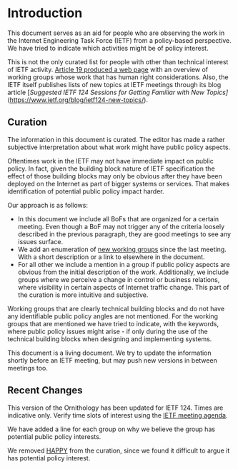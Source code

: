 
# Introduction

This document serves as an aid for people who are observing the work in the Internet Engineering Task Force (IETF) from a policy-based perspective. We have tried to indicate which activities might be of policy interest.

This is not the only curated list for people with other than technical interest of IETF activity. [Article 19 produced a web page](https://almanac.article19.org/orgs/3_ietf.html) with an overview of working groups whose work that has human right considerations.  Also, the IETF itself publishes lists of new topics at IETF meetings through its blog article [_Suggested IETF 124 Sessions for Getting Familiar with New Topics]_(https://www.ietf.org/blog/ietf124-new-topics/). 

 ## Curation

The information in this document is curated. The editor has made a rather subjective interpretation about what work might have public policy aspects.

Oftentimes work in the IETF may not have immediate impact on public policy. In fact, given the building block nature of IETF specification the effect of those building blocks may only be obvious after they have been deployed on the Internet as part of bigger systems or services. That makes identification of potential public policy impact harder. 

Our approach is as follows:
* In this document we include all BoFs that are organized for a certain meeting. Even though a BoF may not trigger any of the criteria loosely described in the previous paragraph, they are good meetings to see any issues surface.
* We add an enumeration of [new working groups](./IETF/NewWG.md) since the last meeting. With a short description or a link to elsewhere in the document.
* For all other we include a mention in a group if public policy aspects are obvious from the initial description of the work. Additionally, we include groups where we perceive a change in control or business relations, where visibility in certain aspects of Internet traffic change. This part of the curation is more intuitive and subjective. 

Working groups that are clearly technical building blocks and do not have any identifiable public policy angles are not mentioned. For the working groups that are mentioned we have tried to indicate, with the keywords, where public policy issues might arise - if only during the use of the technical building blocks when designing and implementing systems.


This document is a living document. We try to update the information shortly before an IETF meeting, but may push new versions in between meetings too.

## Recent Changes
This version of the Ornithology has been updated for IETF 124. Times are indicative only. Verify time slots of interest using the [IETF meeting agenda](https://datatracker.ietf.org/meeting/124/agenda).

We have added a line for each group on why we believe the group has potential public policy interests.

We removed [HAPPY](https://datatracker.ietf.org/group/happy/about/) from the curation, since we found it difficult to argue it has potential policy interest.